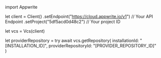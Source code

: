 import Appwrite

let client = Client()
    .setEndpoint("https://cloud.appwrite.io/v1") // Your API Endpoint
    .setProject("5df5acd0d48c2") // Your project ID

let vcs = Vcs(client)

let providerRepository = try await vcs.getRepository(
    installationId: "[INSTALLATION_ID]",
    providerRepositoryId: "[PROVIDER_REPOSITORY_ID]"
)

